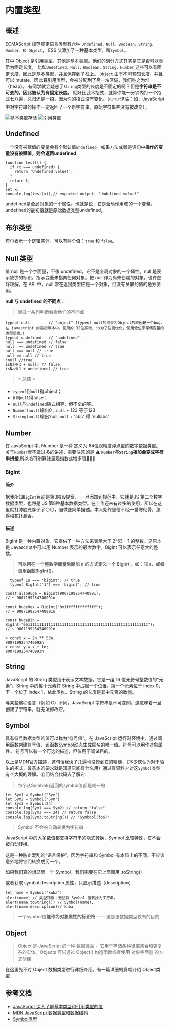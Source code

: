 # 内置类型

## 概述

ECMAScript 规范规定语言类型有六种 `Undefined，Null，Boolean，String，Number，和 Object`，
ES6 又添加了一种基本类型，叫`Symbol`。

其中 Object 是引用类型，其他是基本类型。他们的划分方式其实是其是否可以表示为固定长度，
比如`Undefined，Null，Boolean，String，Number` 这些可以有固定长度，因此是基本类型，并且保存到了栈上。
`Object` 由于不可预知长度，并且可以 mutate，因此算引用类型，会被分配到了另一块区域，我们称之为堆（heap）。
有同学就会疑惑了`String`类型的长度是不固定的啊？但是**字符串是不可变的，因此被认为有固定长度。** 就好比武术招式，就算你能一分钟内打一个招式七八遍，总归还是一招，因为你的招式没有变化。（:point_right::point_right:译注：如，JavaScript 中对字符串的操作一定返回了一个新字符串，原始字符串并没有被改变）。

![基本类型存储](../../assets/type1.png)
![引用类型](../../assets/type2.png)

## Undefined

一个没有被赋值的变量会有个默认值`undefined`。如果方法或者是语句中**操作的变量没有被赋值，则会返回undefined**

```
function test(t) {
  if (t === undefined) {
    return 'Undefined value!';
  }
  return t;
}
let x;
console.log(test(x));// expected output: "Undefined value!"
```

undefined是全局对象的一个属性。也就是说，它是全局作用域的一个变量。undefined的最初值就是原始数据类型undefined。

## 布尔类型

布尔表示一个逻辑实体，可以有两个值：`true` 和 `false`。

## Null 类型

值 null 是一个字面量，不像 undefined，它不是全局对象的一个属性。null 是表示缺少的标识，指示变量未指向任何对象。把 null 作为尚未创建的对象，也许更好理解。在 API 中，null 常在返回类型应是一个对象，但没有关联的值的地方使用。

**null 与 undefined 的不同点：**

> 通过一系列判断看看他们的不同点

```
typeof null        // "object" (typeof null的结果为Object的原因是一个bug。在 javascript 的最初版本中，使用的 32位系统，js为了性能优化，使用低位来存储变量的类型信息。)
typeof undefined   // "undefined"
null === undefined // false
null  == undefined // true
null === null // true
null == null // true
!null //true
isNaN(1 + null) // false
isNaN(1 + undefined) // true
```

> :star: 总结 :star:

- `typeof`判`null`得object；
- if判`null`得false；
- `null`与`undefined`隐式相等，但不全的等。
- `Number(null)`输出0；`null` + 123 等于123
- `String(null)`输出‘null’;`null` + 'abc' 得 'nullabc'

## Number

在 JavaScript 中, Number 是一种 定义为 64位双精度浮点型的数字数据类型。
关于`Number`就不做过多的讲述，需要注意的是 :warning: **`Number`与`String`相加会变成字符串拼接**,所以咯可别算钱呈现指数式增多哦:cop::open_hands::cop:

### BigInt

#### 简介

  据我所知`BigInt`目前是第3阶段提案， 一旦添加到规范中，它就是JS 第二个数字数据类型，也将是 JS 第8种基本数据类型。在工作还未有过多的使用，所以在这里就打肿脸充胖子了:no_mouth::no_mouth:，自做些简单描述。本人始终坚信不经一番寒彻骨，怎得梅花扑鼻香。

#### 描述

  BigInt 是一种内置对象，它提供了一种方法来表示大于 2^53 - 1 的整数。这原本是 Javascript中可以用 Number 表示的最大数字。BigInt 可以表示任意大的整数。

  >**可以用在一个整数字面量后面加 n 的方式定义一个 BigInt ，如：10n，或者调用函数BigInt()。**

```
  typeof 1n === 'bigint'; // true
  typeof BigInt('1') === 'bigint'; // true
```

```
const alsoHuge = BigInt(9007199254740991);
// ↪ 9007199254740991n

const hugeHex = BigInt("0x1fffffffffffff");
// ↪ 9007199254740991n

const hugeBin = BigInt("0b11111111111111111111111111111111111111111111111111111");
// ↪ 9007199254740991n

> const x = 2n ** 53n;
9007199254740992n
> const y = x + 1n;
9007199254740993n
```

## String

JavaScript 的 String 类型用于表示文本数据。它是一组 16 位无符号整数值的“元素”。String 中的每个元素在 String 中占据一个位置。第一个元素位于 index 0，下一个位于 index 1，依此类推。String 的长度是其中元素的数量。

与某些编程语言（例如 C）不同，JavaScript 字符串是不可变的。这意味着一旦创建了字符串，就无法修改它。

## Symbol

具有符号数据类型的值可以称为“符号值”。在 JavaScript 运行时环境中，通过调用函数创建符号值，该函数Symbol动态生成匿名的唯一值。符号可以用作对象属性。
符号可以有一个可选的描述，但仅用于调试目的。

以上是MDN官方描述，这句话我读了几遍也没摸到它的精髓，（本少侠认为对于陌生的招式，最基本的要求就是知道它能有什么用）通过查资料才对这`Symbol`类型有个大概的理解。咱们结合代码去了解它:

> 每个从Symbol()返回的symbol值都是唯一的

```
let Sym1 = Symbol("Sym")
let Sym2 = Symbol("Sym")
let Sym3 = Symbol(24)
console.log(Sym1 === Sym2) // return "false"
console.log(Sym3 === 24) // return false
console.log(Sym3.toString()) // "Symbool(foo)"
```

> Symbol 不会被自动转换为字符串

JavaScript 中的大多数值都支持字符串的隐式转换，Symbol 比较特殊，它不会被自动转换。

这是一种防止混乱的“语言保护”，因为字符串和 Symbol 有本质上的不同，不应该意外地将它们转换成另一个。

如果我们真的想显示一个 Symbol，我们需要在它上面调用 .toString()

或者获取 symbol.description 属性，只显示描述（description）

```
let name = Symbol('kuba')
alert(name) // 类型错误：无法将 Symbol 值转换为字符串。
alert(name.toString()) // Symbol(name), 
alert(name.description)// kuba
```

> 一个symbol值**能作为对象属性的标识符** —— 这是该数据类型仅有的目的

## Object

> Object 是 JavaScript 的一种 数据类型 。它用于存储各种键值集合和更复杂的实体。Objects 可以通过 Object() 构造函数或者使用 对象字面量 的方式创建

在这里先不对 Object 数据类型进行详细介绍。有一篇详细的篇幅介绍 Object类型
## 参考文档

- [JavaScript 深入了解基本类型和引用类型的值](https://www.runoob.com/w3cnote/javascript-basic-types-and-reference-types.html)
- [MDN:JavaScript 数据类型和数据结构](https://developer.mozilla.org/zh-CN/docs/Web/JavaScript/Data_structures)
- [Symbol类型](https://zhuanlan.zhihu.com/p/183874695)
